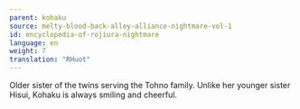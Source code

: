 ```yaml
---
parent: kohaku
source: melty-blood-back-alley-alliance-nightmare-vol-1
id: encyclopedia-of-rojiura-nightmare
language: en
weight: 7
translation: "RHuot"
---
```


Older sister of the twins serving the Tohno family. Unlike her younger sister Hisui, Kohaku is always smiling and cheerful.
